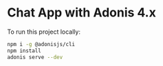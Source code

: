 # Chat App with Adonis 4.x

To run this project locally:

```bash
npm i -g @adonisjs/cli
npm install
adonis serve --dev
```
